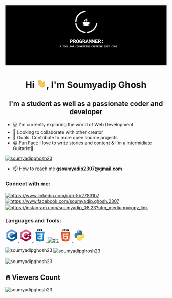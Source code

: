 
<img src="https://github.com/SoumyadipGhosh23/SoumyadipGhosh23/blob/main/b6d9e4bb3642d036a207f7a83b2f9128.jpg" alt="Cover" width="100%" height="20%" />



<h1 align="center">Hi <img src="https://raw.githubusercontent.com/ABSphreak/ABSphreak/master/gifs/Hi.gif" alt="hi-gif" width="30px"/>, I'm Soumyadip Ghosh</h1> 
<h2 align="center">I'm a student as well as a passionate coder and developer</h3>


- 💻 I'm currently exploring the world of Web Development
- 📑 Looking to collaborate with other creator
- 🎯 Goals: Contribute to more open source projects
- 😁 Fun Fact: I love to write stories and content & I'm a intermidiate Guitarist🎸


<p align="left"> <a href="https://github.com/ryo-ma/github-profile-trophy"><img src="https://github-profile-trophy.vercel.app/?username=soumyadipghosh23" alt="soumyadipghosh23" /></a> </p>

- 📫 How to reach me **gsoumyadip2307@gmail.com**

<h3 align="left">Connect with me:</h3>
<p align="left">
<a href="https://linkedin.com/in/https://www.linkedin.com/in/h-5b27831b7" target="blank"><img align="center" src="https://raw.githubusercontent.com/rahuldkjain/github-profile-readme-generator/master/src/images/icons/Social/linked-in-alt.svg" alt="https://www.linkedin.com/in/h-5b27831b7" height="30" width="40" /></a>
<a href="https://fb.com/https://www.facebook.com/soumyadip.ghosh.2307" target="blank"><img align="center" src="https://raw.githubusercontent.com/rahuldkjain/github-profile-readme-generator/master/src/images/icons/Social/facebook.svg" alt="https://www.facebook.com/soumyadip.ghosh.2307" height="30" width="40" /></a>
<a href="https://instagram.com/https://instagram.com/soumyadip_08.23?utm_medium=copy_link" target="blank"><img align="center" src="https://raw.githubusercontent.com/rahuldkjain/github-profile-readme-generator/master/src/images/icons/Social/instagram.svg" alt="https://instagram.com/soumyadip_08.23?utm_medium=copy_link" height="30" width="40" /></a>
</p>

<h3 align="left">Languages and Tools:</h3>
<p align="left"> <a href="https://www.cprogramming.com/" target="_blank"> <img src="https://raw.githubusercontent.com/devicons/devicon/master/icons/c/c-original.svg" alt="c" width="40" height="40"/> </a> <a href="https://www.w3schools.com/cpp/" target="_blank"> <img src="https://raw.githubusercontent.com/devicons/devicon/master/icons/cplusplus/cplusplus-original.svg" alt="cplusplus" width="40" height="40"/> </a> <a href="https://www.w3schools.com/css/" target="_blank"> <img src="https://raw.githubusercontent.com/devicons/devicon/master/icons/css3/css3-original-wordmark.svg" alt="css3" width="40" height="40"/> </a> <a href="https://git-scm.com/" target="_blank"> <img src="https://www.vectorlogo.zone/logos/git-scm/git-scm-icon.svg" alt="git" width="40" height="40"/> </a> <a href="https://www.w3.org/html/" target="_blank"> <img src="https://raw.githubusercontent.com/devicons/devicon/master/icons/html5/html5-original-wordmark.svg" alt="html5" width="40" height="40"/> </a> <a href="https://www.python.org" target="_blank"> <img src="https://raw.githubusercontent.com/devicons/devicon/master/icons/python/python-original.svg" alt="python" width="40" height="40"/> </a> </p>

<p><img align="left" src="https://github-readme-stats.vercel.app/api/top-langs?username=soumyadipghosh23&show_icons=true&locale=en&layout=compact" alt="soumyadipghosh23" /></p>

<p>&nbsp;<img align="center" src="https://github-readme-stats.vercel.app/api?username=soumyadipghosh23&show_icons=true&locale=en" alt="soumyadipghosh23" /></p>

<p><img align="center" src="https://github-readme-streak-stats.herokuapp.com/?user=soumyadipghosh23&" alt="soumyadipghosh23" /></p>

## 🔥 Viewers Count
<p align="left"> <img src="https://komarev.com/ghpvc/?username=soumyadipghosh23&label=Profile%20views&color=0e75b6&style=flat" alt="soumyadipghosh23" /> </p>
